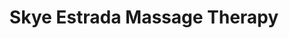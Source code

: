 ---
title: "Skye Estrada Massage Therapy"
url: /campbell/skye-estrada-massage-therapy/
shop: Massage
---